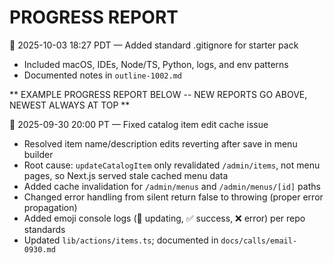 # PROGRESS REPORT

🧰 2025-10-03 18:27 PDT — Added standard .gitignore for starter pack
- Included macOS, IDEs, Node/TS, Python, logs, and env patterns
- Documented notes in `outline-1002.md`

** EXAMPLE PROGRESS REPORT BELOW -- NEW REPORTS GO ABOVE, NEWEST ALWAYS AT TOP **

💾 2025-09-30 20:00 PT — Fixed catalog item edit cache issue
- Resolved item name/description edits reverting after save in menu builder
- Root cause: `updateCatalogItem` only revalidated `/admin/items`, not menu pages, so Next.js served stale cached menu data
- Added cache invalidation for `/admin/menus` and `/admin/menus/[id]` paths
- Changed error handling from silent return false to throwing (proper error propagation)
- Added emoji console logs (📝 updating, ✅ success, ❌ error) per repo standards
- Updated `lib/actions/items.ts`; documented in `docs/calls/email-0930.md`
